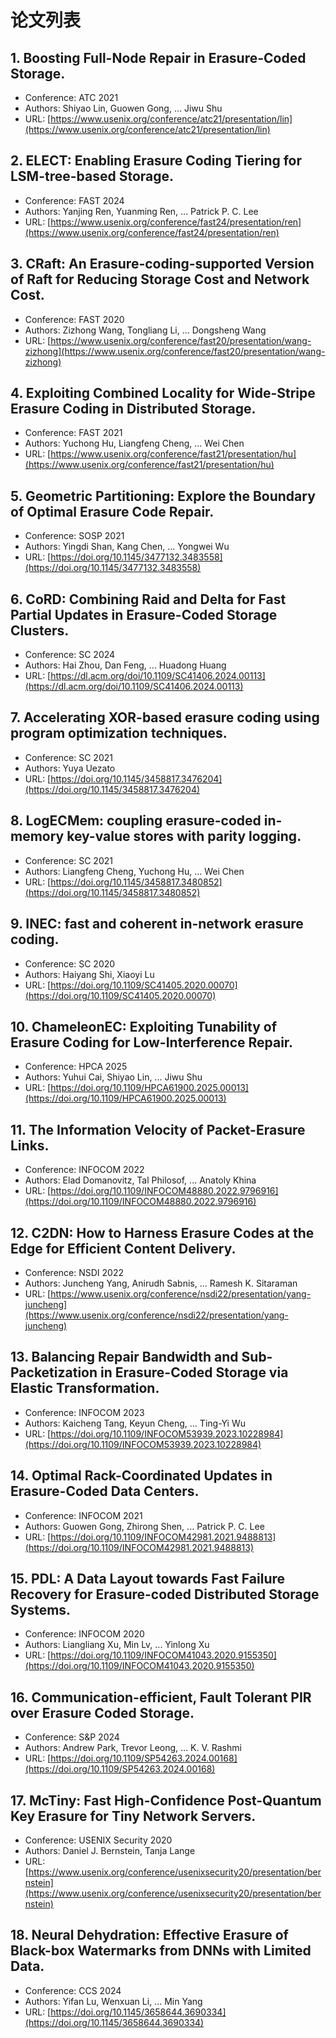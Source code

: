 # 论文列表

## 1. Boosting Full-Node Repair in Erasure-Coded Storage.
- Conference: ATC 2021
- Authors: Shiyao Lin, Guowen Gong, ... Jiwu Shu
- URL: [https://www.usenix.org/conference/atc21/presentation/lin](https://www.usenix.org/conference/atc21/presentation/lin)

## 2. ELECT: Enabling Erasure Coding Tiering for LSM-tree-based Storage.
- Conference: FAST 2024
- Authors: Yanjing Ren, Yuanming Ren, ... Patrick P. C. Lee
- URL: [https://www.usenix.org/conference/fast24/presentation/ren](https://www.usenix.org/conference/fast24/presentation/ren)

## 3. CRaft: An Erasure-coding-supported Version of Raft for Reducing Storage Cost and Network Cost.
- Conference: FAST 2020
- Authors: Zizhong Wang, Tongliang Li, ... Dongsheng Wang
- URL: [https://www.usenix.org/conference/fast20/presentation/wang-zizhong](https://www.usenix.org/conference/fast20/presentation/wang-zizhong)

## 4. Exploiting Combined Locality for Wide-Stripe Erasure Coding in Distributed Storage.
- Conference: FAST 2021
- Authors: Yuchong Hu, Liangfeng Cheng, ... Wei Chen
- URL: [https://www.usenix.org/conference/fast21/presentation/hu](https://www.usenix.org/conference/fast21/presentation/hu)

## 5. Geometric Partitioning: Explore the Boundary of Optimal Erasure Code Repair.
- Conference: SOSP 2021
- Authors: Yingdi Shan, Kang Chen, ... Yongwei Wu
- URL: [https://doi.org/10.1145/3477132.3483558](https://doi.org/10.1145/3477132.3483558)

## 6. CoRD: Combining Raid and Delta for Fast Partial Updates in Erasure-Coded Storage Clusters.
- Conference: SC 2024
- Authors: Hai Zhou, Dan Feng, ... Huadong Huang
- URL: [https://dl.acm.org/doi/10.1109/SC41406.2024.00113](https://dl.acm.org/doi/10.1109/SC41406.2024.00113)

## 7. Accelerating XOR-based erasure coding using program optimization techniques.
- Conference: SC 2021
- Authors: Yuya Uezato
- URL: [https://doi.org/10.1145/3458817.3476204](https://doi.org/10.1145/3458817.3476204)

## 8. LogECMem: coupling erasure-coded in-memory key-value stores with parity logging.
- Conference: SC 2021
- Authors: Liangfeng Cheng, Yuchong Hu, ... Wei Chen
- URL: [https://doi.org/10.1145/3458817.3480852](https://doi.org/10.1145/3458817.3480852)

## 9. INEC: fast and coherent in-network erasure coding.
- Conference: SC 2020
- Authors: Haiyang Shi, Xiaoyi Lu
- URL: [https://doi.org/10.1109/SC41405.2020.00070](https://doi.org/10.1109/SC41405.2020.00070)

## 10. ChameleonEC: Exploiting Tunability of Erasure Coding for Low-Interference Repair.
- Conference: HPCA 2025
- Authors: Yuhui Cai, Shiyao Lin, ... Jiwu Shu
- URL: [https://doi.org/10.1109/HPCA61900.2025.00013](https://doi.org/10.1109/HPCA61900.2025.00013)

## 11. The Information Velocity of Packet-Erasure Links.
- Conference: INFOCOM 2022
- Authors: Elad Domanovitz, Tal Philosof, ... Anatoly Khina
- URL: [https://doi.org/10.1109/INFOCOM48880.2022.9796916](https://doi.org/10.1109/INFOCOM48880.2022.9796916)

## 12. C2DN: How to Harness Erasure Codes at the Edge for Efficient Content Delivery.
- Conference: NSDI 2022
- Authors: Juncheng Yang, Anirudh Sabnis, ... Ramesh K. Sitaraman
- URL: [https://www.usenix.org/conference/nsdi22/presentation/yang-juncheng](https://www.usenix.org/conference/nsdi22/presentation/yang-juncheng)

## 13. Balancing Repair Bandwidth and Sub-Packetization in Erasure-Coded Storage via Elastic Transformation.
- Conference: INFOCOM 2023
- Authors: Kaicheng Tang, Keyun Cheng, ... Ting-Yi Wu
- URL: [https://doi.org/10.1109/INFOCOM53939.2023.10228984](https://doi.org/10.1109/INFOCOM53939.2023.10228984)

## 14. Optimal Rack-Coordinated Updates in Erasure-Coded Data Centers.
- Conference: INFOCOM 2021
- Authors: Guowen Gong, Zhirong Shen, ... Patrick P. C. Lee
- URL: [https://doi.org/10.1109/INFOCOM42981.2021.9488813](https://doi.org/10.1109/INFOCOM42981.2021.9488813)

## 15. PDL: A Data Layout towards Fast Failure Recovery for Erasure-coded Distributed Storage Systems.
- Conference: INFOCOM 2020
- Authors: Liangliang Xu, Min Lv, ... Yinlong Xu
- URL: [https://doi.org/10.1109/INFOCOM41043.2020.9155350](https://doi.org/10.1109/INFOCOM41043.2020.9155350)

## 16. Communication-efficient, Fault Tolerant PIR over Erasure Coded Storage.
- Conference: S&P 2024
- Authors: Andrew Park, Trevor Leong, ... K. V. Rashmi
- URL: [https://doi.org/10.1109/SP54263.2024.00168](https://doi.org/10.1109/SP54263.2024.00168)

## 17. McTiny: Fast High-Confidence Post-Quantum Key Erasure for Tiny Network Servers.
- Conference: USENIX Security 2020
- Authors: Daniel J. Bernstein, Tanja Lange
- URL: [https://www.usenix.org/conference/usenixsecurity20/presentation/bernstein](https://www.usenix.org/conference/usenixsecurity20/presentation/bernstein)

## 18. Neural Dehydration: Effective Erasure of Black-box Watermarks from DNNs with Limited Data.
- Conference: CCS 2024
- Authors: Yifan Lu, Wenxuan Li, ... Min Yang
- URL: [https://doi.org/10.1145/3658644.3690334](https://doi.org/10.1145/3658644.3690334)

